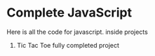 # Complete JavaScript

Here is all the code for javascript.
inside projects 
1. Tic Tac Toe fully completed project
